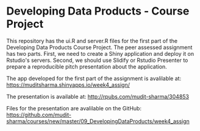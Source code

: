# Developing Data Products - Course Project

This repository has the ui.R and server.R files for the first part of the Developing Data Products Course Project. The peer assessed assignment has two parts. First, we need to create a Shiny application and deploy it on Rstudio's servers. Second, we should use Slidify or Rstudio Presenter to prepare a reproducible pitch presentation about the application.

The app developed for the first part of the assignment is avalilable at: https://muditsharma.shinyapps.io/week4_assign/

The presentation is available at: http://rpubs.com/mudit-sharma/304853

Files for the presentation are avalilable on the GitHub: https://github.com/mudit-sharma/courses/new/master/09_DevelopingDataProducts/week4_assign
